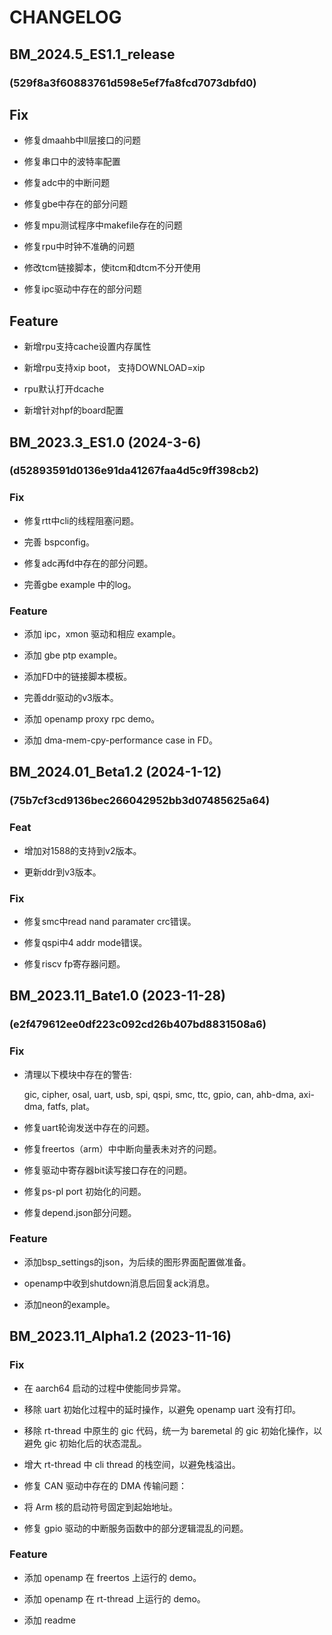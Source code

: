 # CHANGELOG

## BM_2024.5_ES1.1_release

### (529f8a3f60883761d598e5ef7fa8fcd7073dbfd0)

## Fix

- 修复dmaahb中ll层接口的问题

- 修复串口中的波特率配置

- 修复adc中的中断问题

- 修复gbe中存在的部分问题

- 修复mpu测试程序中makefile存在的问题

- 修复rpu中时钟不准确的问题

- 修改tcm链接脚本，使itcm和dtcm不分开使用

- 修复ipc驱动中存在的部分问题

## Feature

- 新增rpu支持cache设置内存属性

- 新增rpu支持xip boot， 支持DOWNLOAD=xip

- rpu默认打开dcache

- 新增针对hpf的board配置

## BM_2023.3_ES1.0 (2024-3-6)

### (d52893591d0136e91da41267faa4d5c9ff398cb2)

### Fix

- 修复rtt中cli的线程阻塞问题。

- 完善 bspconfig。

- 修复adc再fd中存在的部分问题。

- 完善gbe example 中的log。

### Feature

- 添加 ipc，xmon 驱动和相应 example。

- 添加 gbe ptp example。

- 添加FD中的链接脚本模板。

- 完善ddr驱动的v3版本。

- 添加 openamp proxy rpc demo。

- 添加 dma-mem-cpy-performance case in FD。

## BM_2024.01_Beta1.2 (2024-1-12)

### (75b7cf3cd9136bec266042952bb3d07485625a64)

### Feat

- 增加对1588的支持到v2版本。

- 更新ddr到v3版本。

### Fix

- 修复smc中read nand paramater crc错误。

- 修复qspi中4 addr mode错误。

- 修复riscv fp寄存器问题。


## BM_2023.11_Bate1.0 (2023-11-28)

### (e2f479612ee0df223c092cd26b407bd8831508a6)

### Fix

- 清理以下模块中存在的警告:

  gic, cipher, osal, uart, usb, spi, qspi, smc, ttc, gpio, can, ahb-dma, axi-dma, fatfs, plat。

- 修复uart轮询发送中存在的问题。

- 修复freertos（arm）中中断向量表未对齐的问题。

- 修复驱动中寄存器bit读写接口存在的问题。

- 修复ps-pl port 初始化的问题。

- 修复depend.json部分问题。

### Feature

- 添加bsp_settings的json，为后续的图形界面配置做准备。

- openamp中收到shutdown消息后回复ack消息。

- 添加neon的example。


## BM_2023.11_Alpha1.2 (2023-11-16)

### Fix

- 在 aarch64 启动的过程中使能同步异常。

- 移除 uart 初始化过程中的延时操作，以避免 openamp uart 没有打印。

- 移除 rt-thread 中原生的 gic 代码，统一为 baremetal 的 gic 初始化操作，以避免 gic 初始化后的状态混乱。

- 增大 rt-thread 中 cli thread 的栈空间，以避免栈溢出。

- 修复 CAN 驱动中存在的 DMA 传输问题：

- 将 Arm 核的启动符号固定到起始地址。

- 修复 gpio 驱动的中断服务函数中的部分逻辑混乱的问题。

### Feature

- 添加 openamp 在 freertos 上运行的 demo。

- 添加 openamp 在 rt-thread 上运行的 demo。

- 添加 readme

